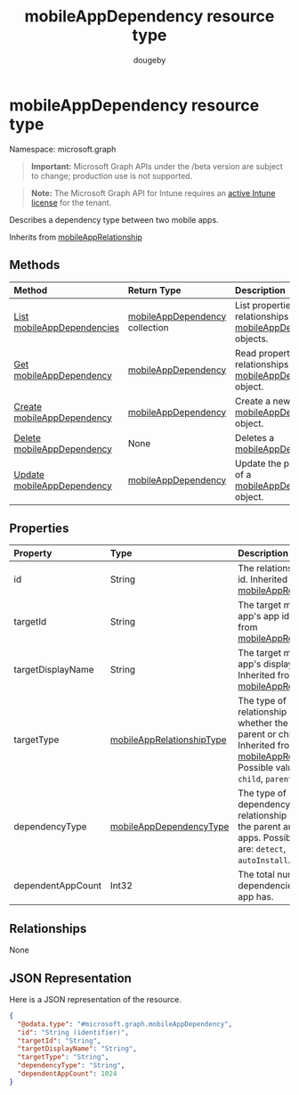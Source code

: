 ﻿---
title: "mobileAppDependency resource type"
description: "Describes a dependency type between two mobile apps."
author: "dougeby"
localization_priority: Normal
ms.prod: "intune"
doc_type: resourcePageType
---

# mobileAppDependency resource type

Namespace: microsoft.graph

> **Important:** Microsoft Graph APIs under the /beta version are subject to change; production use is not supported.

> **Note:** The Microsoft Graph API for Intune requires an [active Intune license](https://go.microsoft.com/fwlink/?linkid=839381) for the tenant.

Describes a dependency type between two mobile apps.

Inherits from [mobileAppRelationship](../resources/intune-apps-mobileapprelationship.md)

## Methods

| Method                                                                         | Return Type                                                                       | Description                                                                                                              |
| :----------------------------------------------------------------------------- | :-------------------------------------------------------------------------------- | :----------------------------------------------------------------------------------------------------------------------- |
| [List mobileAppDependencies](../api/intune-apps-mobileappdependency-list.md)   | [mobileAppDependency](../resources/intune-apps-mobileappdependency.md) collection | List properties and relationships of the [mobileAppDependency](../resources/intune-apps-mobileappdependency.md) objects. |
| [Get mobileAppDependency](../api/intune-apps-mobileappdependency-get.md)       | [mobileAppDependency](../resources/intune-apps-mobileappdependency.md)            | Read properties and relationships of the [mobileAppDependency](../resources/intune-apps-mobileappdependency.md) object.  |
| [Create mobileAppDependency](../api/intune-apps-mobileappdependency-create.md) | [mobileAppDependency](../resources/intune-apps-mobileappdependency.md)            | Create a new [mobileAppDependency](../resources/intune-apps-mobileappdependency.md) object.                              |
| [Delete mobileAppDependency](../api/intune-apps-mobileappdependency-delete.md) | None                                                                              | Deletes a [mobileAppDependency](../resources/intune-apps-mobileappdependency.md).                                        |
| [Update mobileAppDependency](../api/intune-apps-mobileappdependency-update.md) | [mobileAppDependency](../resources/intune-apps-mobileappdependency.md)            | Update the properties of a [mobileAppDependency](../resources/intune-apps-mobileappdependency.md) object.                |

## Properties

| Property          | Type                                                                               | Description                                                                                                                                                                                                     |
| :---------------- | :--------------------------------------------------------------------------------- | :-------------------------------------------------------------------------------------------------------------------------------------------------------------------------------------------------------------- |
| id                | String                                                                             | The relationship entity id. Inherited from [mobileAppRelationship](../resources/intune-apps-mobileapprelationship.md)                                                                                           |
| targetId          | String                                                                             | The target mobile app's app id. Inherited from [mobileAppRelationship](../resources/intune-apps-mobileapprelationship.md)                                                                                       |
| targetDisplayName | String                                                                             | The target mobile app's display name. Inherited from [mobileAppRelationship](../resources/intune-apps-mobileapprelationship.md)                                                                                 |
| targetType        | [mobileAppRelationshipType](../resources/intune-apps-mobileapprelationshiptype.md) | The type of relationship indicating whether the target is a parent or child. Inherited from [mobileAppRelationship](../resources/intune-apps-mobileapprelationship.md). Possible values are: `child`, `parent`. |
| dependencyType    | [mobileAppDependencyType](../resources/intune-apps-mobileappdependencytype.md)     | The type of dependency relationship between the parent and child apps. Possible values are: `detect`, `autoInstall`.                                                                                            |
| dependentAppCount | Int32                                                                              | The total number of dependencies the child app has.                                                                                                                                                             |

## Relationships

None

## JSON Representation

Here is a JSON representation of the resource.

<!-- {
  "blockType": "resource",
  "keyProperty": "id",
  "@odata.type": "microsoft.graph.mobileAppDependency"
}
-->

```json
{
  "@odata.type": "#microsoft.graph.mobileAppDependency",
  "id": "String (identifier)",
  "targetId": "String",
  "targetDisplayName": "String",
  "targetType": "String",
  "dependencyType": "String",
  "dependentAppCount": 1024
}
```
